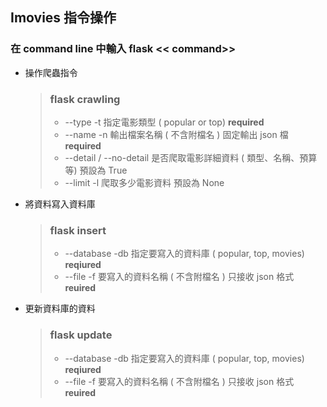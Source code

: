 ##  Imovies 指令操作

### 在 command line 中輸入 flask << command>>

* 操作爬蟲指令

  > ### flask crawling 
  >
  > * --type -t 指定電影類型 ( popular or top)  **required**
  > * --name -n  輸出檔案名稱 ( 不含附檔名 )  固定輸出 json 檔  **required**
  > * --detail / --no-detail  是否爬取電影詳細資料 ( 類型、名稱、預算等)  預設為 True
  > * --limit -l  爬取多少電影資料  預設為 None
  
* 將資料寫入資料庫

  >### flask  insert
  >
  >* --database  -db  指定要寫入的資料庫 ( popular, top, movies)  **reqiured**
  >* --file  -f  要寫入的資料名稱 ( 不含附檔名 )  只接收 json 格式  **reuired**
  
* 更新資料庫的資料

  >### flask update
  >
  >* --database  -db  指定要寫入的資料庫 ( popular, top, movies)  **reqiured**
  >* --file  -f  要寫入的資料名稱 ( 不含附檔名 )  只接收 json 格式  **reuired**



